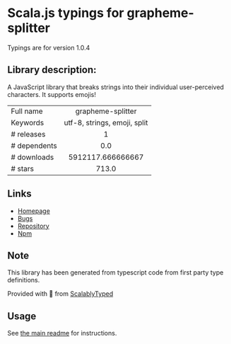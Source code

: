 
# Scala.js typings for grapheme-splitter

Typings are for version 1.0.4

## Library description:
A JavaScript library that breaks strings into their individual user-perceived characters. It supports emojis!

|                    |                 |
| ------------------ | :-------------: |
| Full name          | grapheme-splitter |
| Keywords           | utf-8, strings, emoji, split |
| # releases         | 1 |
| # dependents       | 0.0 |
| # downloads        | 5912117.666666667 |
| # stars            | 713.0 |

## Links
- [Homepage](https://github.com/orling/grapheme-splitter)
- [Bugs](https://github.com/orling/grapheme-splitter/issues)
- [Repository](https://github.com/orling/grapheme-splitter)
- [Npm](https://www.npmjs.com/package/grapheme-splitter)
    


## Note
This library has been generated from typescript code from first party type definitions.

Provided with :purple_heart: from [ScalablyTyped](https://github.com/oyvindberg/ScalablyTyped)

## Usage
See [the main readme](../../readme.md) for instructions.


